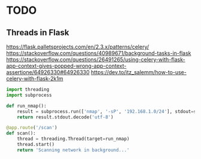 # TODO

## Threads in Flask 
https://flask.palletsprojects.com/en/2.3.x/patterns/celery/
https://stackoverflow.com/questions/40989671/background-tasks-in-flask
https://stackoverflow.com/questions/26491265/using-celery-with-flask-app-context-gives-popped-wrong-app-context-assertione/64926330#64926330
https://dev.to/itz_salemm/how-to-use-celery-with-flask-2k1m


```python
import threading
import subprocess

def run_nmap():
    result = subprocess.run(['nmap', '-sP', '192.168.1.0/24'], stdout=subprocess.PIPE)
    return result.stdout.decode('utf-8')

@app.route('/scan')
def scan():
    thread = threading.Thread(target=run_nmap)
    thread.start()
    return 'Scanning network in background...'
```